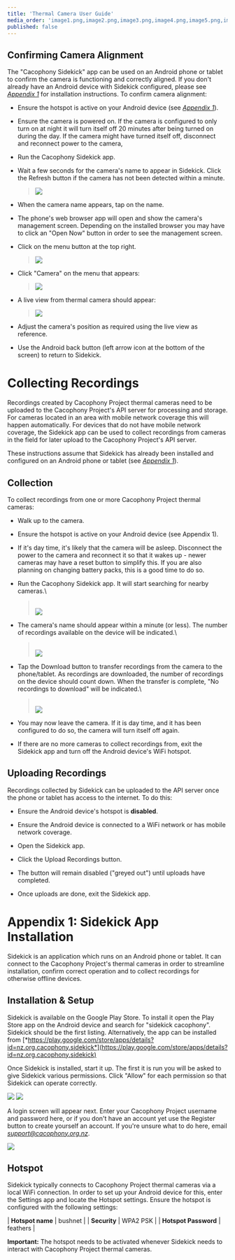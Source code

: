 ```yaml
---
title: 'Thermal Camera User Guide'
media_order: 'image1.png,image2.png,image3.png,image4.png,image5.png,image6.png,image7.png,image8.png,image9.png,image10.png,image11.png'
published: false
---
```


## Confirming Camera Alignment

The "Cacophony Sidekick" app can be used on an Android phone or tablet to confirm the camera is functioning and correctly aligned. If you don't already have an Android device with Sidekick configured, please see [*Appendix 1*](#appendix) for installation instructions. To confirm camera alignment:

-   Ensure the hotspot is active on your Android device (see [*Appendix 1*](#appendix)).

-   Ensure the camera is powered on. If the camera is configured to only turn on at night it will turn itself off 20 minutes after being turned on during the day. If the camera might have turned itself off, disconnect and reconnect power to the camera,

-   Run the Cacophony Sidekick app.
-   Wait a few seconds for the camera's name to appear in Sidekick. Click the Refresh button if the camera has not been detected within a minute.
    > ![](image5.png?cropResize=400x400)
-   When the camera name appears, tap on the name.
-   The phone's web browser app will open and show the camera's management screen. Depending on the installed browser you may have to click an "Open Now" button in order to see the management screen.
-   Click on the menu button at the top right.
    > ![](image9.png?cropResize=400x400)
-   Click "Camera" on the menu that appears:
    > ![](image2.png?cropResize=400x400)
-   A live view from thermal camera should appear:
    > ![](image7.png?cropResize=400x400)
-   Adjust the camera's position as required using the live view as reference.
-   Use the Android back button (left arrow icon at the bottom of the screen) to return to Sidekick.

# Collecting Recordings

Recordings created by Cacophony Project thermal cameras need to be uploaded to the Cacophony Project's API server for processing and storage. For cameras located in an area with mobile network coverage this will happen automatically. For devices that do not have mobile network coverage, the Sidekick app can be used to collect recordings from cameras in the field for later upload to the Cacophony Project's API server.

These instructions assume that Sidekick has already been installed and configured on an Android phone or tablet (see [*Appendix 1*](#appendix)).

## Collection

To collect recordings from one or more Cacophony Project thermal cameras:

-   Walk up to the camera.

-   Ensure the hotspot is active on your Android device (see Appendix 1).

-   If it's day time, it's likely that the camera will be asleep. Disconnect the power to the camera and reconnect it so that it wakes up - newer cameras may have a reset button to simplify this. If you are also planning on changing battery packs, this is a good time to do so.

-   Run the Cacophony Sidekick app. It will start searching for nearby cameras.\
    > \
    > ![](image11.png)

-   The camera's name should appear within a minute (or less). The number of recordings available on the device will be indicated.\
    > \
    > ![](image4.png)

-   Tap the Download button to transfer recordings from the camera to the phone/tablet. As recordings are downloaded, the number of recordings on the device should count down. When the transfer is complete, "No recordings to download" will be indicated.\
    > \
    > ![](image1.png)

-   You may now leave the camera. If it is day time, and it has been configured to do so, the camera will turn itself off again.

-   If there are no more cameras to collect recordings from, exit the Sidekick app and turn off the Android device's WiFi hotspot.

## Uploading Recordings

Recordings collected by Sidekick can be uploaded to the API server once the phone or tablet has access to the internet. To do this:

-   Ensure the Android device's hotspot is **disabled**.

-   Ensure the Android device is connected to a WiFi network or has mobile network coverage.

-   Open the Sidekick app.

-   Click the Upload Recordings button.

-   The button will remain disabled ("greyed out") until uploads have completed.

-   Once uploads are done, exit the Sidekick app.

# Appendix 1: Sidekick App Installation <a id="appendix"></a>

Sidekick is an application which runs on an Android phone or tablet. It can connect to the Cacophony Project's thermal cameras in order to streamline installation, confirm correct operation and to collect recordings for otherwise offline devices.

## Installation & Setup

Sidekick is available on the Google Play Store. To install it open the Play Store app on the Android device and search for "sidekick cacophony". Sidekick should be the first listing. Alternatively, the app can be installed from [*https://play.google.com/store/apps/details?id=nz.org.cacophony.sidekick*](https://play.google.com/store/apps/details?id=nz.org.cacophony.sidekick)

Once Sidekick is installed, start it up. The first it is run you will be asked to give Sidekick various permissions. Click "Allow" for each permission so that Sidekick can operate correctly.

![](image6.png)
![](image3.png)

A login screen will appear next. Enter your Cacophony Project username and password here, or if you don't have an account yet use the Register button to create yourself an account. If you're unsure what to do here, email [*support@cacophony.org.nz*](mailto:support@cacophony.org.nz).

![](image10.png)

## Hotspot

Sidekick typically connects to Cacophony Project thermal cameras via a local WiFi connection. In order to set up your Android device for this, enter the Settings app and locate the Hotspot settings. Ensure the hotspot is configured with the following settings:

  | **Hotspot name**      | bushnet  |
  | **Security**          | WPA2 PSK |
  | **Hotspot Password**  | feathers |

**Important:** The hotspot needs to be activated whenever Sidekick needs to interact with Cacophony Project thermal cameras.

